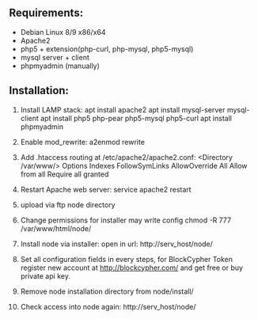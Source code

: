 ## Requirements:
* Debian Linux 8/9 x86/x64
* Apache2
* php5 + extension(php-curl, php-mysql, php5-mysql)
* mysql server + client
* phpmyadmin (manually)


## Installation:
1) Install LAMP stack:
apt install apache2
apt install mysql-server mysql-client
apt install php5 php-pear php5-mysql php5-curl
apt install phpmyadmin

2) Enable mod_rewrite:
a2enmod rewrite

3) Add .htaccess routing
at /etc/apache2/apache2.conf:
<Directory /var/www/>
        Options Indexes FollowSymLinks
        AllowOverride All
        Allow from all
        Require all granted
</Directory>

4) Restart Apache web server:
service apache2 restart

5) upload via ftp node directory

6) Change permissions for installer may write config 
chmod -R 777 /var/www/html/node/

7) Install node via installer:
open in url:
http://serv_host/node/

8) Set all configuration fields in every steps,
for BlockCypher Token register new account at 
http://blockcypher.com/
and get free or buy private api key.

9) Remove node installation directory from node/install/

10) Check access into node again: http://serv_host/node/

